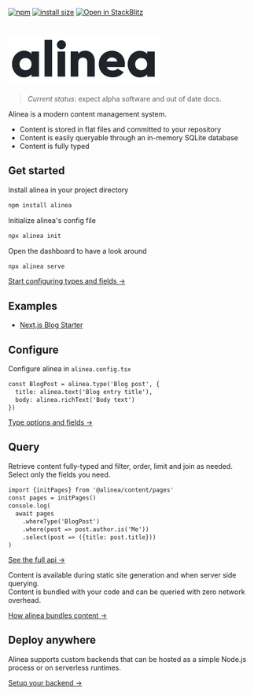 [![npm](https://img.shields.io/npm/v/alinea.svg)](https://npmjs.org/package/alinea)
[![install size](https://packagephobia.com/badge?p=alinea)](https://packagephobia.com/result?p=alinea)
[![Open in StackBlitz](https://developer.stackblitz.com/img/open_in_stackblitz_small.svg)](https://stackblitz.com/github/alineacms/alinea/tree/main/examples/framework-next)

# [![Alinea CMS logo](https://github.com/alineacms/alinea/raw/HEAD/apps/web/public/logo.svg)](https://alinea.sh)

> _Current status_: expect alpha software and out of date docs.

Alinea is a modern content management system.

- Content is stored in flat files and committed to your repository
- Content is easily queryable through an in-memory SQLite database
- Content is fully typed

## Get started

Install alinea in your project directory

```sh
npm install alinea
```

Initialize alinea's config file

```sh
npx alinea init
```

Open the dashboard to have a look around

```sh
npx alinea serve
```

[Start configuring types and fields →](https://alinea.sh/docs/configuration/intro)

## Examples

- [Next.js Blog Starter](https://github.com/alineacms/alinea/tree/main/examples/framework-next)

## Configure

Configure alinea in `alinea.config.tsx`

```tsx
const BlogPost = alinea.type('Blog post', {
  title: alinea.text('Blog entry title'),
  body: alinea.richText('Body text')
})
```

[Type options and fields →](https://alinea.sh/docs/configuration/type)

## Query

Retrieve content fully-typed and filter, order, limit and join as needed.  
Select only the fields you need.

```tsx
import {initPages} from '@alinea/content/pages'
const pages = initPages()
console.log(
  await pages
    .whereType('BlogPost')
    .where(post => post.author.is('Me'))
    .select(post => ({title: post.title}))
)
```

[See the full api →](https://alinea.sh/docs/content/pages)

Content is available during static site generation and when server side querying.  
Content is bundled with your code and can be queried with zero network overhead.

[How alinea bundles content →](https://alinea.sh/docs/content/intro)

## Deploy anywhere

Alinea supports custom backends that can be hosted as a simple Node.js process or on serverless runtimes.

[Setup your backend →](https://alinea.sh/docs/deploy/intro)
